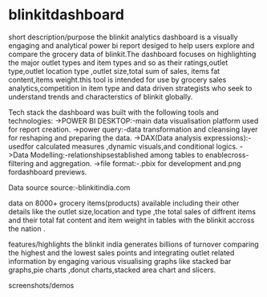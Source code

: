 # blinkitdashboard
short description/purpose
the blinkit analytics dashboard is a visually engaging and analytical power bi report desiged to help users explore and  compare the grocery data of  blinkit.The dashboard focuses on highlighting the major outlet types and item types and so as their ratings,outlet type,outlet location type ,outlet size,total sum of sales, items fat content,items weight.this tool is intended for use by grocery  sales analytics,competition in item type  and data driven strategists who seek  to understand trends and characterstics of blinkit globally.

Tech stack
the dashboard was built with the following tools and technologies:
->POWER BI DESKTOP:-main data visualisation platform used for report creation.
->power query:-data transformation and cleansing layer for reshaping and preparing the data.
->DAX(Data analysis expressions):-usedfor calculated measures ,dynamic visuals,and conditional logics.
->Data Modelling:-relationshipsestablished among tables to enablecross-filtering and aggregation.
->file format:-.pbix for development and.png fordashboard previews.

Data source
source:-blinkitindia.com

data on 8000+  grocery items(products) available including their other details like the outlet size,location and type ,the total sales of diffrent items and their total fat content and item weight in tables with the blinkit accross the nation .

features/highlights
 the blinkit india generates billions of turnover 
 comparing the highest and the lowest sales points and integrating outlet related information by engaging various visualising graphs like stacked bar graphs,pie charts ,donut charts,stacked area chart and slicers.


 screenshots/demos
 
